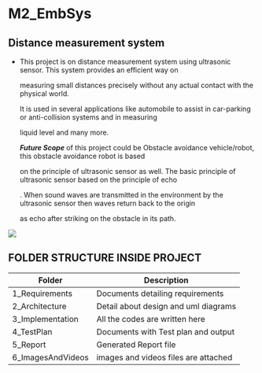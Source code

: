 # M2_EmbSys

## Distance measurement system

* This project is on distance measurement system using ultrasonic sensor. This system provides an efficient way on 

    measuring small distances precisely without any actual contact with the physical world. 

    It is used in several applications like automobile to assist in car-parking or anti-collision systems and in measuring

    liquid level and many more.

    __*Future Scope*__  of this project could be Obstacle avoidance vehicle/robot, this obstacle avoidance robot is based 

    on the principle of ultrasonic sensor as well. The basic principle of ultrasonic sensor based on the principle of echo

    . When sound waves are transmitted in the environment by the ultrasonic sensor then waves return back to the origin 

    as echo after striking on the obstacle in its path. 

![](https://miro.medium.com/max/583/1*TMIAsl5FOo3DRYsqqe404w.png)

## FOLDER STRUCTURE INSIDE PROJECT

|       Folder              |           Description              |
|---------------------------|------------------------------------|
|1_Requirements             |Documents detailing requirements    |
|2_Architecture             |Detail about design and uml diagrams|
|3_Implementation           |All the codes are written here      |
|4_TestPlan                 |Documents with Test plan and output |
|5_Report                   |Generated Report file               |
|6_ImagesAndVideos          |images and videos files are attached|
